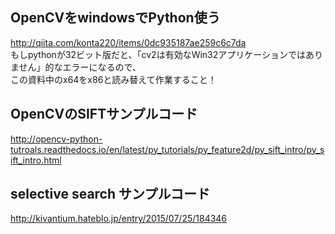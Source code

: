 
## OpenCVをwindowsでPython使う

http://qiita.com/konta220/items/0dc935187ae259c6c7da  
もしpythonが32ビット版だと、「cv2は有効なWin32アプリケーションではありません」的なエラーになるので、  
この資料中のx64をx86と読み替えて作業すること！  

## OpenCVのSIFTサンプルコード

http://opencv-python-tutroals.readthedocs.io/en/latest/py_tutorials/py_feature2d/py_sift_intro/py_sift_intro.html  

## selective search サンプルコード

http://kivantium.hateblo.jp/entry/2015/07/25/184346  


